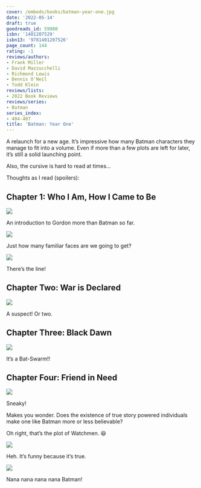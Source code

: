 ```yaml
---
cover: /embeds/books/batman-year-one.jpg
date: '2022-05-14'
draft: true
goodreads_id: 59980
isbn: '1401207529'
isbn13: '9781401207526'
page_count: 144
rating: -1
reviews/authors:
- Frank Miller
- David Mazzucchelli
- Richmond Lewis
- Dennis O'Neil
- Todd Klein
reviews/lists:
- 2022 Book Reviews
reviews/series:
- Batman
series_index:
- 404-407
title: 'Batman: Year One'
---
```

A relaunch for a new age. It’s impressive how many Batman characters they manage to fit into a volume. Even if more than a few plots are left for later, it’s still a solid launching point. 

Also, the cursive is hard to read at times…

<!--more-->

Thoughts as I read (spoilers):

## Chapter 1: Who I Am, How I Came to Be
![](/embeds/books/attachments/batman-272ed1.png)

An introduction to Gordon more than Batman so far. 

![](/embeds/books/attachments/batman-8baf25.png)

Just how many familiar faces are we going to get?

![](/embeds/books/attachments/batman-778354.png)

There’s the line!

## Chapter Two: War is Declared

![](/embeds/books/attachments/batman-23cd24.png)

A suspect! Or two. 

## Chapter Three: Black Dawn
![](/embeds/books/attachments/batman-fbf81c.png)

It’s a Bat-Swarm!!

## Chapter Four: Friend in Need

![](/embeds/books/attachments/batman-910b61.png)

Sneaky!

Makes you wonder. Does the existence of true story powered individuals make one like Batman more or less believable? 

Oh right, that’s the plot of Watchmen. 😆

![](/embeds/books/attachments/batman-efb3de.png)

Heh. It’s funny because it’s true. 


![](/embeds/books/attachments/batman-3bddc8.png)

Nana nana nana nana Batman!
